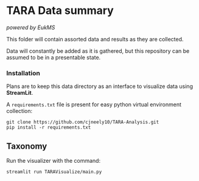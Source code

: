 # TARA Data summary
*powered by EukMS*

This folder will contain assorted data and results as they are collected.

Data will constantly be added as it is gathered, but this repository can be assumed to be in a 
presentable state.

### Installation

Plans are to keep this data directory as an interface to visualize data using **StreamLit**.

A `requirements.txt` file is present for easy python virtual environment collection:

```
git clone https://github.com/cjneely10/TARA-Analysis.git
pip install -r requirements.txt
```

## Taxonomy

Run the visualizer with the command:

```
streamlit run TARAVisualize/main.py
```
